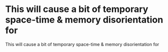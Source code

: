 # This will cause a bit of temporary space-time & memory disorientation for

This will cause a bit of temporary space-time & memory disorientation for
